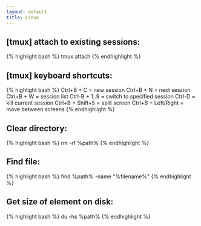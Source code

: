 ```yaml
---
layout: default
title: Linux
---
```


## [tmux] attach to existing sessions: ##

{% highlight bash %}
tmux attach
{% endhighlight %}

## [tmux] keyboard shortcuts: ##

{% highlight bash %}
Ctrl+B + C = new session
Ctrl+B + N = next session
Ctrl+B + W = session list
Ctrl-B + 1..9 = switch to specified session
Ctrl-D = kill current session
Ctrl+B + Shift+5 = split screen
Ctrl+B + Left/Right = move between screens
{% endhighlight %}

## Clear directory: ##

{% highlight bash %}
rm -rf %path%
{% endhighlight %}

## Find file: ##

{% highlight bash %}
find %path% -name "%filename%"
{% endhighlight %}

## Get size of element on disk: ##

{% highlight bash %}
du -hs %path%
{% endhighlight %}
